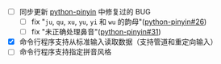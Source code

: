 
* [ ] 同步更新 [python-pinyin][1] 中修复过的 BUG
  * [ ] fix "``ju``, ``qu``, ``xu``, ``yu``, ``yi`` 和 ``wu`` 的韵母"([python-pinyin#26][2])
  * [ ] fix "未正确处理鼻音"([python-pinyin#31](2))
* [x] 命令行程序支持从标准输入读取数据（支持管道和重定向输入）
* [ ] 命令行程序支持指定拼音风格

[1]: https://github.com/mozillazg/python-pinyin
[2]: https://github.com/mozillazg/python-pinyin/pull/26
[3]: https://github.com/mozillazg/python-pinyin/issues/31
